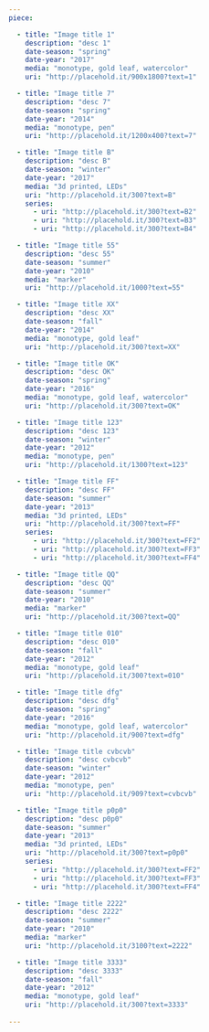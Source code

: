 ```yaml
---
piece:

  - title: "Image title 1"
    description: "desc 1"
    date-season: "spring"
    date-year: "2017"
    media: "monotype, gold leaf, watercolor"
    uri: "http://placehold.it/900x1800?text=1"

  - title: "Image title 7"
    description: "desc 7"
    date-season: "spring"
    date-year: "2014"
    media: "monotype, pen"
    uri: "http://placehold.it/1200x400?text=7"

  - title: "Image title B"
    description: "desc B"
    date-season: "winter"
    date-year: "2017"
    media: "3d printed, LEDs"
    uri: "http://placehold.it/300?text=B"
    series:
      - uri: "http://placehold.it/300?text=B2"
      - uri: "http://placehold.it/300?text=B3"
      - uri: "http://placehold.it/300?text=B4"

  - title: "Image title 55"
    description: "desc 55"
    date-season: "summer"
    date-year: "2010"
    media: "marker"
    uri: "http://placehold.it/1000?text=55"

  - title: "Image title XX"
    description: "desc XX"
    date-season: "fall"
    date-year: "2014"
    media: "monotype, gold leaf"
    uri: "http://placehold.it/300?text=XX"

  - title: "Image title OK"
    description: "desc OK"
    date-season: "spring"
    date-year: "2016"
    media: "monotype, gold leaf, watercolor"
    uri: "http://placehold.it/300?text=OK"

  - title: "Image title 123"
    description: "desc 123"
    date-season: "winter"
    date-year: "2012"
    media: "monotype, pen"
    uri: "http://placehold.it/1300?text=123"

  - title: "Image title FF"
    description: "desc FF"
    date-season: "summer"
    date-year: "2013"
    media: "3d printed, LEDs"
    uri: "http://placehold.it/300?text=FF"
    series:
      - uri: "http://placehold.it/300?text=FF2"
      - uri: "http://placehold.it/300?text=FF3"
      - uri: "http://placehold.it/300?text=FF4"

  - title: "Image title QQ"
    description: "desc QQ"
    date-season: "summer"
    date-year: "2010"
    media: "marker"
    uri: "http://placehold.it/300?text=QQ"

  - title: "Image title 010"
    description: "desc 010"
    date-season: "fall"
    date-year: "2012"
    media: "monotype, gold leaf"
    uri: "http://placehold.it/300?text=010"

  - title: "Image title dfg"
    description: "desc dfg"
    date-season: "spring"
    date-year: "2016"
    media: "monotype, gold leaf, watercolor"
    uri: "http://placehold.it/900?text=dfg"

  - title: "Image title cvbcvb"
    description: "desc cvbcvb"
    date-season: "winter"
    date-year: "2012"
    media: "monotype, pen"
    uri: "http://placehold.it/909?text=cvbcvb"

  - title: "Image title p0p0"
    description: "desc p0p0"
    date-season: "summer"
    date-year: "2013"
    media: "3d printed, LEDs"
    uri: "http://placehold.it/300?text=p0p0"
    series:
      - uri: "http://placehold.it/300?text=FF2"
      - uri: "http://placehold.it/300?text=FF3"
      - uri: "http://placehold.it/300?text=FF4"

  - title: "Image title 2222"
    description: "desc 2222"
    date-season: "summer"
    date-year: "2010"
    media: "marker"
    uri: "http://placehold.it/3100?text=2222"

  - title: "Image title 3333"
    description: "desc 3333"
    date-season: "fall"
    date-year: "2012"
    media: "monotype, gold leaf"
    uri: "http://placehold.it/300?text=3333"
    
---
```




